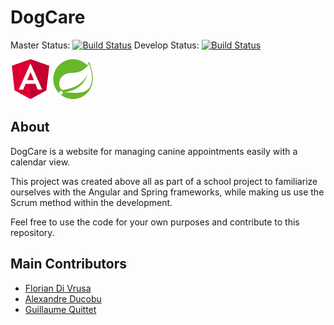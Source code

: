 # DogCare

Master Status: [![Build Status](https://travis-ci.org/HeH-Projects/team-diduqui.svg?branch=master)](https://travis-ci.org/HeH-Projects/team-diduqui) Develop Status: [![Build Status](https://travis-ci.org/HeH-Projects/team-diduqui.svg?branch=develop)](https://travis-ci.org/HeH-Projects/team-diduqui)

![angular-logo](assets/angular.png "Angular logo") ![spring-logo](assets/spring.png "Spring logo")

## About

DogCare is a website for managing canine appointments easily with a calendar view.

This project was created above all as part of a school project to familiarize
ourselves with the Angular and Spring frameworks, while making us use the Scrum
method within the development.

Feel free to use the code for your own purposes and contribute to this
repository.

## Main Contributors

- [Florian Di Vrusa](https://github.com/floDV)
- [Alexandre Ducobu](https://github.com/Harchytekt)
- [Guillaume Quittet](https://github.com/gquittet)
